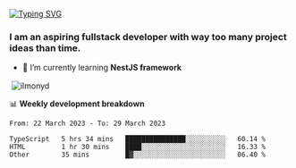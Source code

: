 [![Typing SVG](https://readme-typing-svg.herokuapp.com?color=%23e07a5f&size=40&center=false&vCenter=true&multiline=true&width=900&height=70&lines=Hi%2C+my+name+is+Oleg)](https://git.io/typing-svg)

<h3>
  I am an aspiring fullstack developer with way too many project ideas than time.</h3>

- 🌱 I’m currently learning **NestJS framework**

<p align="left">
</p>






<p>&nbsp;<img align="center" src="https://github-readme-stats.vercel.app/api?username=ilmonyd&show_icons=true&theme=calm&locale=en" alt="ilmonyd" /></p>


📊 **Weekly development breakdown**
<!--START_SECTION:waka-->

```text
From: 22 March 2023 - To: 29 March 2023

TypeScript   5 hrs 34 mins   ███████████████░░░░░░░░░░   60.14 %
HTML         1 hr 30 mins    ████░░░░░░░░░░░░░░░░░░░░░   16.33 %
Other        35 mins         █▓░░░░░░░░░░░░░░░░░░░░░░░   06.40 %
```

<!--END_SECTION:waka-->
